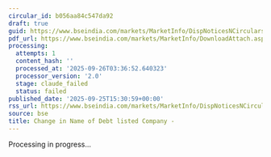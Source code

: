 ```yaml
---
circular_id: b056aa84c547da92
draft: true
guid: https://www.bseindia.com/markets/MarketInfo/DispNoticesNCirculars.aspx?Noticeid={376955CA-0C38-47F0-B56B-A10739DFD11B}&noticeno=20250925-60&dt=09/25/2025&icount=60&totcount=65&flag=0
pdf_url: https://www.bseindia.com/markets/MarketInfo/DownloadAttach.aspx?id=20250925-60&attachedId=c91d3561-708e-4924-b6b2-4f2282305200
processing:
  attempts: 1
  content_hash: ''
  processed_at: '2025-09-26T03:36:52.640323'
  processor_version: '2.0'
  stage: claude_failed
  status: failed
published_date: '2025-09-25T15:30:59+00:00'
rss_url: https://www.bseindia.com/markets/MarketInfo/DispNoticesNCirculars.aspx?Noticeid={376955CA-0C38-47F0-B56B-A10739DFD11B}&noticeno=20250925-60&dt=09/25/2025&icount=60&totcount=65&flag=0
source: bse
title: Change in Name of Debt listed Company -
---
```


Processing in progress...